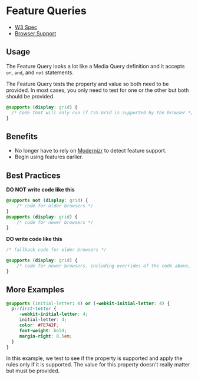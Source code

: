 # Feature Queries

- [W3 Spec](http://www.w3.org/TR/css3-conditional/#at-supports)
- [Browser Support](http://caniuse.com/#feat=css-featurequeries)

## Usage

The Feature Query looks a lot like a Media Query definition and it accepts `or`, `and`, and `not` statements.

The Feature Query tests the property and value so both need to be provided. In most cases, you only need to test for one or the other but both should be provided.

```CSS
@supports (display: grid) {
  /* Code that will only run if CSS Grid is supported by the browser */
}
```

## Benefits

- No longer have to rely on [Modernizr](https://modernizr.com/) to detect feature support.
- Begin using features earlier.

## Best Practices

**DO NOT write code like this**

```CSS
@supports not (display: grid) {
    /* code for older browsers */
}
@supports (display: grid) {
    /* code for newer browsers */
}
```

**DO write code like this**

```CSS
/* fallback code for older browsers */

@supports (display: grid) {
    /* code for newer browsers. including overrides of the code above, if needed */
}
```


## More Examples

```CSS
@supports (initial-letter: 4) or (-webkit-initial-letter: 4) {
  p::first-letter {
     -webkit-initial-letter: 4;
     initial-letter: 4;
     color: #FE742F;
     font-weight: bold;
     margin-right: 0.5em;
  }
}
```

In this example, we test to see if the property is supported and apply the rules only if it is supported. The value for this property doesn't really matter but must be provided.
